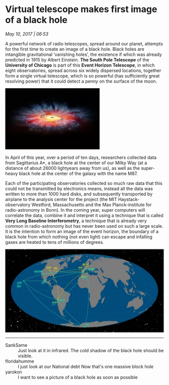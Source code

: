 # Virtual telescope makes first image of a black hole

*May 10, 2017 | 06:53*

A powerful network of radio telescopes, spread around our planet, attempts for the first time to create an image of a black hole. Black holes are intangible gravitational ‘vanishing holes’, the existence if which was already predicted in 1915 by Albert Einstein. **The South Pole Telescope** of the **University of Chicago** is part of this **Event Horizon Telescope**, in which eight observatories, spread across six widely dispersed locations, together form a single virtual telescope, which is so powerful (has sufficiently great resolving power) that it could detect a penny on the surface of the moon.

![Black hole](/images/black_hole.jpg "Black hole")

In April of this year, over a period of ten days, researchers collected data from Sagittarius A*, a black hole at the center of our Milky Way (at a distance of about 26000 lightyears away from us), as well as the super-heavy black hole at the center of the galaxy with the name M87.

Each of the participating observatories collected so much raw data that this could not be transmitted by electronics means, instead all the data was written to more than 1000 hard disks, and subsequently transported by airplane to the analysis center for the project (the MIT Haystack-observatory Westford, Massachusetts and the Max Planck-institute for radio-astronomy in Bonn). In the coming year, super computers will correlate the data, combine it and interpret it using a technique that is called **Very Long Baseline Interferometry**, a technique that is already very common in radio-astronomy but has never been used on such a large scale. It is the intention to form an image of the event horizon, the boundary of a black hole from which nothing (not even light) can escape and infalling gases are heated to tens of millions of degrees.

![Radio telescopes](/images/radio_telescopes.jpg "Radio telescopes")

___

<dl>
  <dt>SankSame</dt>
  <dd>Just look at it in infrared. The cold shadow of the black hole should be visible.</dd>

  <dt>floridahumme</dt>
  <dd>I just look at our National debt Now that's one massive block hole</dd>

  <dt>yarokon</dt>
  <dd>I want to see a picture of a black hole as soon as possible</dd>
</dl>